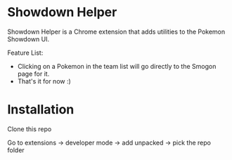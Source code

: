 # Showdown Helper

Showdown Helper is a Chrome extension that adds utilities to the Pokemon Showdown UI.

Feature List:
* Clicking on a Pokemon in the team list will go directly to the Smogon page for it.
* That's it for now :)

# Installation

Clone this repo

Go to extensions -> developer mode -> add unpacked -> pick the repo folder
